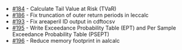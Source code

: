 * [#184](https://github.com/OasisLMF/ktools/issues/184) - Calculate Tail Value at Risk (TVaR)
* [#186](https://github.com/OasisLMF/ktools/issues/186) - Fix truncation of outer return periods in leccalc
* [#193](https://github.com/OasisLMF/ktools/issues/193) - Fix areaperil ID output in cdftocsv
* [#195](https://github.com/OasisLMF/ktools/pull/195) - Write Exceedance Probability Table (EPT) and Per Sample Exceedance Probability Table (PSEPT)
* [#196](https://github.com/OasisLMF/ktools/issues/196) - Reduce memory footprint in aalcalc
